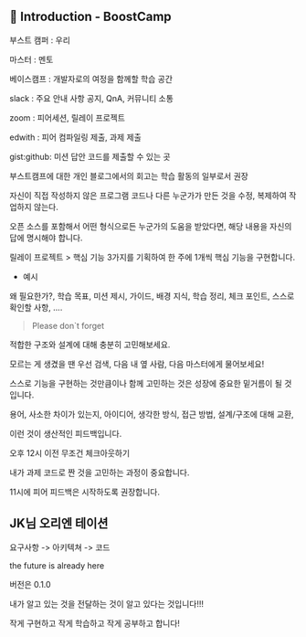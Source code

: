 ## 📕 Introduction - BoostCamp

부스트 캠퍼 : 우리

마스터 : 멘토

베이스캠프 : 개발자로의 여정을 함께할 학습 공간

slack : 주요 안내 사항 공지, QnA, 커뮤니티 소통

zoom : 피어세션, 릴레이 프로젝트

edwith : 피어 컴파일링 제출, 과제 제출

gist:github: 미션 답안 코드를 제출할 수 있는 곳

부스트캠프에 대한 개인 블로그에서의 회고는 학습 활동의 일부로서 권장

자신이 직접 작성하지 않은 프로그램 코드나 다른 누군가가 만든 것을 수정, 복제하여 작업하지 않는다.

오픈 소스를 포함해서 어떤 형식으로든 누군가의 도움을 받았다면, 해당 내용을 자신의 답에 명시해야 합니다.

릴레이 프로젝트 > 핵심 기능 3가지를 기획하여 한 주에 1개씩 핵심 기능을 구현합니다.

* 예시

왜 필요한가?, 학습 목표, 미션 제시, 가이드, 배경 지식, 학습 정리, 체크 포인트, 스스로 확인할 사항, ....

> Please don`t forget

적합한 구조와 설계에 대해 충분히 고민해보세요.

모르는 게 생겼을 땐 우선 검색, 다음 내 옆 사람, 다음 마스터에게 물어보세요!

스스로 기능을 구현하는 것만큼이나 함께 고민하는 것은 성장에 중요한 밑거름이 될 것입니다.

용어, 사소한 차이가 있는지, 아이디어, 생각한 방식, 접근 방법, 설계/구조에 대해 교환,

이런 것이 생산적인 피드백입니다.

오후 12시 이전 무조건 체크아웃하기

내가 과제 코드로 짠 것을 고민하는 과정이 중요합니다.

11시에 피어 피드백은 시작하도록 권장합니다.

## JK님 오리엔 테이션

요구사항 -> 아키텍쳐 -> 코드

the future is already here

버전은 0.1.0

내가 알고 있는 것을 전달하는 것이 알고 있다는 것입니다!!!

작게 구현하고 작게 학습하고 작게 공부하고 합니다!
